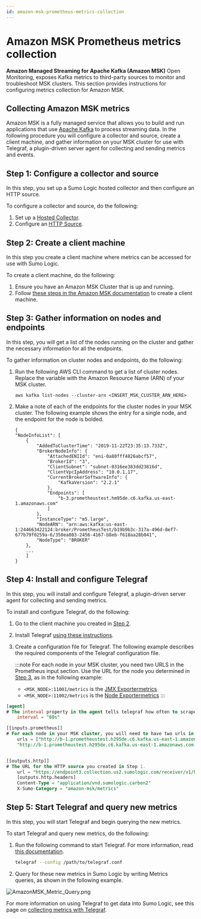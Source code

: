 ```yaml
---
id: amazon-msk-prometheus-metrics-collection
---
```


# Amazon MSK Prometheus metrics collection

**Amazon Managed Streaming for Apache Kafka (Amazon MSK)** Open Monitoring, exposes Kafka metrics to third-party sources to monitor and troubleshoot MSK clusters. This section provides instructions for configuring metrics collection for Amazon MSK.

## Collecting Amazon MSK metrics

Amazon MSK is a fully managed service that allows you to build and run applications that use [Apache Kafka](https://aws.amazon.com/streaming-data/what-is-kafka/) to process streaming data. In the following procedure you will configure a collector and source, create a client machine, and gather information on your MSK cluster for use with Telegraf, a plugin-driven server agent for collecting and sending metrics and events. 

## Step 1: Configure a collector and source

In this step, you set up a Sumo Logic hosted collector and then configure an HTTP source.

To configure a collector and source, do the following:

1. Set up a [Hosted Collector](../hosted-collectors.md).
1. Configure an [HTTP Source](/docs/send-data/sources/sources-hosted-collectors/http-logs-metrics-source).

## Step 2: Create a client machine

In this step you create a client machine where metrics can be accessed for use with Sumo Logic.

To create a client machine, do the following:

1. Ensure you have an Amazon MSK Cluster that is up and running. 
1. Follow [these steps in the Amazon MSK documentation](https://docs.aws.amazon.com/msk/latest/developerguide/create-client-machine.html) to create a client machine.

## Step 3: Gather information on nodes and endpoints

In this step, you will get a list of the nodes running on the cluster and gather the necessary information for all the endpoints.

To gather information on cluster nodes and endpoints, do the following:

1. Run the following AWS CLI command to get a list of cluster nodes. Replace the variable with the Amazon Resource Name (ARN) of your MSK cluster.

    ```
    aws kafka list-nodes --cluster-arn <INSERT_MSK_CLUSTER_ARN_HERE>
    ```

1. Make a note of each of the endpoints for the cluster nodes in your MSK cluster. The following example shows the entry for a single node, and the endpoint for the node is bolded.

    ```
    {
    "NodeInfoList": [
        {
            "AddedToClusterTime": "2019-11-22T23:35:13.733Z",
            "BrokerNodeInfo": {
                "AttachedENIId": "eni-0a80fff4826abcf57",
                "BrokerId": "3",
                "ClientSubnet": "subnet-0316ee383dd23816d",
                "ClientVpcIpAddress": "10.0.1.17",
                "CurrentBrokerSoftwareInfo": {
                    "KafkaVersion": "2.2.1"
                },
                "Endpoints": [
                    "b-3.prometheustest.hm95de.c6.kafka.us-east-1.amazonaws.com"
                ]
            },
            "InstanceType": "m5.large",
            "NodeARN": "arn:aws:kafka:us-east-1:244663422124:broker/PrometheusTest/b19b9b3c-317a-496d-8ef7-677b79f0259a-6/350ea803-2456-4167-b8eb-f618aa28b041",
            "NodeType": "BROKER"
        },
        ...
        ]
    }
    ```

## Step 4: Install and configure Telegraf

In this step, you will install and configure Telegraf, a plugin-driven server agent for collecting and sending metrics.

To install and configure Telegraf, do the following:

1. Go to the client machine you created in [Step 2](#step-2-create-a-client-machine).
1. Install Telegraf [using these instructions](https://docs.influxdata.com/telegraf/v1.12/introduction/installation/).
1. Create a configuration file for Telegraf. The following example describes the required components of the Telegraf configuration file.

    :::note
    For each node in your MSK cluster, you need two URLS in the Prometheus input section. Use the URL for the node you determined in [Step 3](#step-3-gather-information-on-nodes-and-endpoints), as in the following example:

    * `<MSK_NODE>:11001/metrics` is the [JMX Exportermetrics](https://github.com/prometheus/jmx_exporter)  
    * `<MSK_NODE>:11002/metrics` is the [Node Exportermetrics](https://github.com/prometheus/node_exporter)
    :::

```sql
[agent]
# The interval property in the agent tells telegraf how often to scrape the metrics.
    interval = "60s"

[[inputs.prometheus]]
# For each node in your MSK cluster, you will need to have two urls in the Prometheus input section.
    urls = ["http://b-1.prometheustest.h295de.c6.kafka.us-east-1.amazonaws.com:11001/metrics",
    "http://b-1.prometheustest.h295de.c6.kafka.us-east-1.amazonaws.com:11002/metrics"]


[[outputs.http]]
# The URL for the HTTP source you created in Step 1.
    url = "https://endpoint3.collection.us2.sumologic.com/receiver/v1/http/XXXXXX" data_format = "carbon2"
    [outputs.http.headers]
    Content-Type = "application/vnd.sumologic.carbon2"
    X-Sumo-Category = "amazon-msk/metrics"
```

## Step 5: Start Telegraf and query new metrics

In this step, you will start Telegraf and begin querying the new metrics.

To start Telegraf and query new metrics, do the following:

1. Run the following command to start Telegraf. For more information, read [this documentation](https://docs.influxdata.com/telegraf/v1.12/introduction/getting-started/).

    ```bash
    telegraf --config /path/to/telegraf.conf
    ```

1. Query for these new metrics in Sumo Logic by writing Metrics queries, as shown in the following example.

![AmazonMSK_Metric_Query.png](/img/send-data/AmazonMSK_Metric_Query.png)

For more information on using Telegraf to get data into Sumo Logic, see this page on [collecting metrics with Telegraf](/docs/send-data/collect-from-other-data-sources/collect-metrics-telegraf). 
